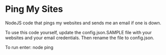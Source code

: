 # Ping My Sites

NodeJS code that pings my websites and sends me an email if one is down.

To use this code yourself, update the config.json.SAMPLE file with your websites and your email credentials. Then rename the file to config.json.

To run enter: node ping
